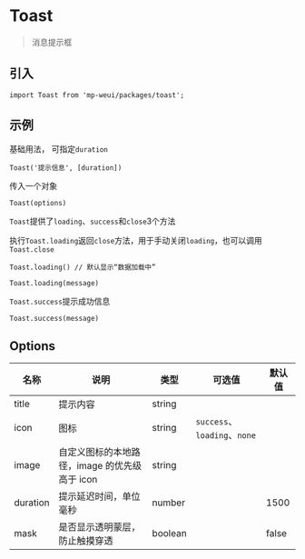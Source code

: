 # Toast

> 消息提示框

## 引入

    import Toast from 'mp-weui/packages/toast';

## 示例

基础用法， 可指定`duration`

    Toast('提示信息', [duration])

传入一个对象

    Toast(options)

`Toast`提供了`loading`、`success`和`close`3个方法

执行`Toast.loading`返回`close`方法，用于手动关闭`loading`，也可以调用`Toast.close`

    Toast.loading() // 默认显示“数据加载中”

    Toast.loading(message)

`Toast.success`提示成功信息

    Toast.success(message)

## Options

名称 | 说明 | 类型 | 可选值 | 默认值
-- | -- | -- | -- | --
title | 提示内容 | string |  |
icon | 图标 | string  | `success`、`loading`、`none` |
image | 自定义图标的本地路径，image 的优先级高于 icon | string  |  |
duration | 提示延迟时间，单位毫秒 | number  |  | 1500
mask | 是否显示透明蒙层，防止触摸穿透 | boolean  |  | false
